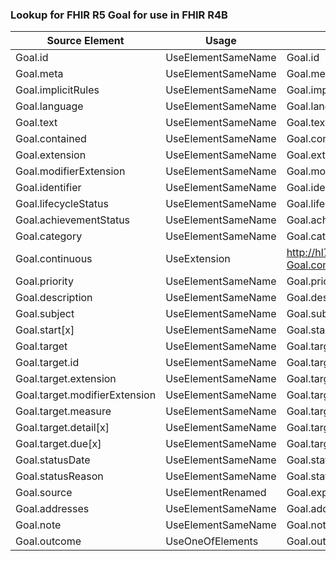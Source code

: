 ### Lookup for FHIR R5 Goal for use in FHIR R4B

| Source Element | Usage | Target |
| -------------- | ----- | ------ |
| Goal.id | UseElementSameName | Goal.id |
| Goal.meta | UseElementSameName | Goal.meta |
| Goal.implicitRules | UseElementSameName | Goal.implicitRules |
| Goal.language | UseElementSameName | Goal.language |
| Goal.text | UseElementSameName | Goal.text |
| Goal.contained | UseElementSameName | Goal.contained |
| Goal.extension | UseElementSameName | Goal.extension |
| Goal.modifierExtension | UseElementSameName | Goal.modifierExtension |
| Goal.identifier | UseElementSameName | Goal.identifier |
| Goal.lifecycleStatus | UseElementSameName | Goal.lifecycleStatus |
| Goal.achievementStatus | UseElementSameName | Goal.achievementStatus |
| Goal.category | UseElementSameName | Goal.category |
| Goal.continuous | UseExtension | http://hl7.org/fhir/5.0/StructureDefinition/extension-Goal.continuous |
| Goal.priority | UseElementSameName | Goal.priority |
| Goal.description | UseElementSameName | Goal.description |
| Goal.subject | UseElementSameName | Goal.subject |
| Goal.start[x] | UseElementSameName | Goal.start[x] |
| Goal.target | UseElementSameName | Goal.target |
| Goal.target.id | UseElementSameName | Goal.target.id |
| Goal.target.extension | UseElementSameName | Goal.target.extension |
| Goal.target.modifierExtension | UseElementSameName | Goal.target.modifierExtension |
| Goal.target.measure | UseElementSameName | Goal.target.measure |
| Goal.target.detail[x] | UseElementSameName | Goal.target.detail[x] |
| Goal.target.due[x] | UseElementSameName | Goal.target.due[x] |
| Goal.statusDate | UseElementSameName | Goal.statusDate |
| Goal.statusReason | UseElementSameName | Goal.statusReason |
| Goal.source | UseElementRenamed | Goal.expressedBy |
| Goal.addresses | UseElementSameName | Goal.addresses |
| Goal.note | UseElementSameName | Goal.note |
| Goal.outcome | UseOneOfElements | Goal.outcomeCode,Goal.outcomeReference |
